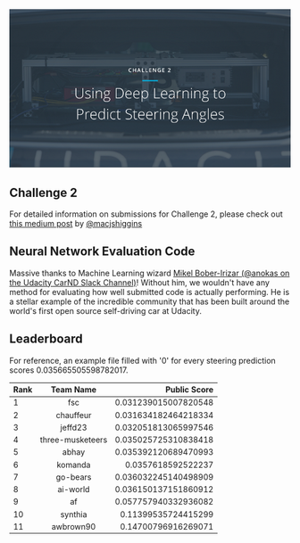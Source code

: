 <img src="../../images/challenge2.png" alt="Self-Driving Car" width="800px">

## Challenge 2
For detailed information on submissions for Challenge 2, please check out [this medium post](https://medium.com/@maccallister.h/challenge-2-submission-guidelines-284ce6641c41#.az85snjmh) by [@macjshiggins](https://twitter.com/macjshiggins)

## Neural Network Evaluation Code
Massive thanks to Machine Learning wizard [Mikel Bober-Irizar (@anokas on the Udacity CarND Slack Channel)](https://github.com/mxbi)! Without him, we wouldn't have any method for evaluating how well submitted code is actually performing. He is a stellar example of the incredible community that has been built around the world's first open source self-driving car at Udacity.

## Leaderboard

For reference, an example file filled with '0' for every steering prediction scores 0.035665505598782017.

| Rank | Team Name        |     Public Score     |
| ---- | :---------------:| --------------------:|
| 1    | fsc              | 0.031239015007820548 |
| 2    | chauffeur        | 0.031634182464218334 |
| 3    | jeffd23          | 0.032051813065997546 |
| 4    | three-musketeers | 0.035025725310838418 |
| 5    | abhay            | 0.035392120689470993 |
| 6    | komanda          | 0.0357618592522237   |
| 7    | go-bears         | 0.036032245140498909 |
| 8    | ai-world         | 0.036150137151860912 |
| 9    | af               | 0.057757940332936082 |
| 10   | synthia          | 0.11399535724415299  |
| 11   | awbrown90        | 0.14700796916269071  |

 
 

